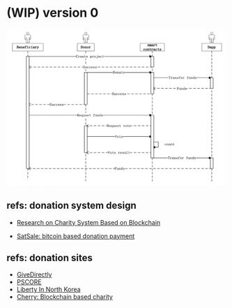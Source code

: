 # (WIP) version 0

<center>

![](charity_system_based_on_blockchain.png)

</center>

## refs: donation system design

- [Research on Charity System Based on Blockchain](https://iopscience.iop.org/article/10.1088/1757-899X/768/7/072020/pdf)

- [SatSale: bitcoin based donation payment](https://github.com/SatSale/SatSale)

## refs: donation sites


- [GiveDirectly](https://www.givedirectly.org/)
- [PSCORE](https://pscore.org/)
- [Liberty In North Korea](https://www.libertyinnorthkorea.org/donate)
- [Cherry: Blockchain based charity](https://givecherry.org/)


